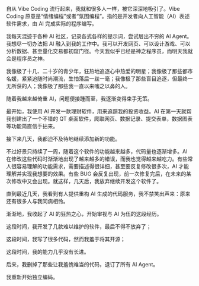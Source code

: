 自从 Vibe Coding 流行起来，我就和很多人一样，被它深深地吸引了。Vibe Coding 原意是“情绪编程”或者“氛围编程”。指的是开发者向人工智能（AI）表述软件需求，由 AI 完成实际的程序编写。

我每天混迹于各种 AI 社区，记录各式各样的提示词，尝试层出不穷的 AI Agent。我想尽一切办法把 AI 融入到我的工作中。我可以开发网页、可以设计游戏、可以分析数据、甚至量化交易都初窥门径。今天我似乎已经是神之程序员，而明天我就会是程序员之神。

我像极了十几、二十岁的青少年，狂热地追逐心中热爱的明星；我像极了那些都市名媛，紧紧追随时尚潮流，生怕落后一丝一毫；我像极了那些盲目追逐，但最终一无所获的人；我像极了那些我一直以来嗤之以鼻的人。

随着我越来越倚重 AI，问题便接踵而至，我逐渐变得束手无策。

最开始，我使用 AI 开发一款理财软件，用来追踪我的投资收益。AI 在第一天就帮我创建出了一个不错的 QT 桌面软件，爬取网页、数据记录、提交表单，数据图表等功能简直信手拈来。

接下来几天，我都迫不及待地继续添加新的功能。

不过好景只持续了一周，随着这个软件的功能越来越多，代码量也逐渐增多。AI 在修改这些代码时渐渐地出现了越来越多的错误，而我也觉得越来越吃力。有些常人很容易理解的功能需求，需要描述得很详细，甚至要反复修改很多次，AI 才能理解并实现我想要的效果。有些 BUG 会反复出现，前一次修复完后，在未来的某次修改中又会出现。就这样，几天后，我放弃继续开发这个软件了。

直到最近几天，我看到有人提供重构 AI 生成的代码服务，我不禁笑出声来：原来还有很多人与我同病相怜。

渐渐地，我收起了 AI 的狂热之心，开始审视与 AI 为伍的这段经历。

这段时间，我开发了几款难以维护的软件，最后不得不放弃了；

这段时间，我写了很多代码，然而我羞于将其开源；

这段时间，我的能力几乎没有长进。

后来，我删掉了那些让我羞愧难当的代码，退订了所有 AI Agent。

我重新开始独立编码。